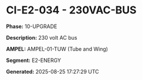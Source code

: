 # CI-E2-034 - 230VAC-BUS

**Phase:** 10-UPGRADE

**Description:** 230 volt AC bus

**AMPEL:** AMPEL-01-TUW (Tube and Wing)

**Segment:** E2-ENERGY

**Generated:** 2025-08-25 17:27:29 UTC
